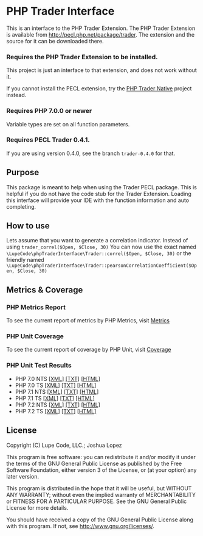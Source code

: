 # PHP Trader Interface

This is an interface to the PHP Trader Extension.
The PHP Trader Extension is available from <http://pecl.php.net/package/trader>.
The extension and the source for it can be downloaded there.

### Requires the PHP Trader Extension to be installed.

This project is just an interface to that extension, and does not work without it.

If you cannot install the PECL extension, try the [PHP Trader Native](https://github.com/LupeCode/phpTraderNative) project instead.

### Requires PHP 7.0.0 or newer

Variable types are set on all function parameters.

### Requires PECL Trader 0.4.1.

If you are using version 0.4.0, see the branch `trader-0.4.0` for that.

## Purpose

This package is meant to help when using the Trader PECL package.
This is helpful if you do not have the code stub for the Trader Extension.
Loading this interface will provide your IDE with the function information and auto completing.

## How to use

Lets assume that you want to generate a correlation indicator.
Instead of using 
`trader_correl($Open, $Close, 30)`
You can now use the exact named
`\LupeCode\phpTraderInterface\Trader::correl($Open, $Close, 30)`
or the friendly named
`\LupeCode\phpTraderInterface\Trader::pearsonCorrelationCoefficient($Open, $Close, 30)`

## Metrics & Coverage
### PHP Metrics Report
To see the current report of metrics by PHP Metrics, visit [Metrics](https://projects.lupecode.com/phpTraderInterface/metrics/)
### PHP Unit Coverage
To see the current report of coverage by PHP Unit, visit [Coverage](https://projects.lupecode.com/phpTraderInterface/logs/report/)
### PHP Unit Test Results
 * PHP 7.0 NTS [[XML]](https://projects.lupecode.com/phpTraderInterface/logs/logfile-7.0NTS.xml) [[TXT]](https://projects.lupecode.com/phpTraderInterface/logs/testdox-7.0NTS.txt) [[HTML]](https://projects.lupecode.com/phpTraderInterface/logs/testdox-7.0NTS.html)
 * PHP 7.0 TS [[XML]](https://projects.lupecode.com/phpTraderInterface/logs/logfile-7.0TS.xml) [[TXT]](https://projects.lupecode.com/phpTraderInterface/logs/testdox-7.0TS.txt) [[HTML]](https://projects.lupecode.com/phpTraderInterface/logs/testdox-7.0TS.html)
 * PHP 7.1 NTS [[XML]](https://projects.lupecode.com/phpTraderInterface/logs/logfile-7.1NTS.xml) [[TXT]](https://projects.lupecode.com/phpTraderInterface/logs/testdox-7.1NTS.txt) [[HTML]](https://projects.lupecode.com/phpTraderInterface/logs/testdox-7.1NTS.html)
 * PHP 7.1 TS [[XML]](https://projects.lupecode.com/phpTraderInterface/logs/logfile-7.1TS.xml) [[TXT]](https://projects.lupecode.com/phpTraderInterface/logs/testdox-7.1TS.txt) [[HTML]](https://projects.lupecode.com/phpTraderInterface/logs/testdox-7.1TS.html)
 * PHP 7.2 NTS [[XML]](https://projects.lupecode.com/phpTraderInterface/logs/logfile-7.2NTS.xml) [[TXT]](https://projects.lupecode.com/phpTraderInterface/logs/testdox-7.2NTS.txt) [[HTML]](https://projects.lupecode.com/phpTraderInterface/logs/testdox-7.2TS.html)
 * PHP 7.2 TS [[XML]](https://projects.lupecode.com/phpTraderInterface/logs/logfile-7.2TS.xml) [[TXT]](https://projects.lupecode.com/phpTraderInterface/logs/testdox-7.2TS.txt) [[HTML]](https://projects.lupecode.com/phpTraderInterface/logs/testdox-7.2TS.html)

## License
Copyright (C) Lupe Code, LLC.; Joshua Lopez

This program is free software: you can redistribute it and/or modify it under the terms of the GNU General Public License as published by the Free Software Foundation, either version 3 of the License, or (at your option) any later version.

This program is distributed in the hope that it will be useful, but WITHOUT ANY WARRANTY; without even the implied warranty of MERCHANTABILITY or FITNESS FOR A PARTICULAR PURPOSE.  See the GNU General Public License for more details.

You should have received a copy of the GNU General Public License along with this program.  If not, see <http://www.gnu.org/licenses/>.
